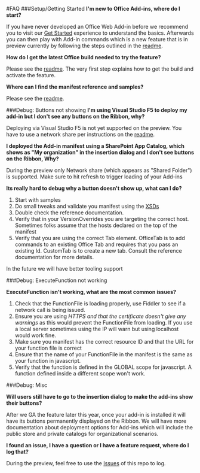 #FAQ
###Setup/Getting Started
**I'm new to Office Add-ins, where do I start?**

If you have never developed an Office Web Add-in before we recommend you to visit our [Get Started](http://dev.office.com/getting-started/addins) experience to understand the basics. Afterwards you can then play with Add-in commands which is a new feature that is in preview currently by following the steps outlined in the [readme](https://github.com/OfficeDev/Office-Add-in-Commands-Samples/blob/master/README.md). 

**How do I get the latest Office build needed to try the feature?**

Please see the [readme](https://github.com/OfficeDev/Office-Add-in-Commands-Samples/blob/master/README.md). The very first step explains how to get the build and activate the feature. 

**Where can I find the manifest reference and samples?**

Please see the [readme](https://github.com/OfficeDev/Office-Add-in-Commands-Samples/blob/master/README.md).  


###Debug: Buttons not showing
**I'm using Visual Studio F5 to deploy my add-in but I don't see any buttons on the Ribbon, why?**

Deploying via Visual Studio F5 is not yet supported on the preview. You have to use a network share per instructions on the [readme](https://github.com/OfficeDev/Office-Add-in-Commands-Samples/blob/master/README.md). 

**I deployed the Add-in manifest using a SharePoint App Catalog, which shows as "My organization" in the insertion dialog and I don't see buttons on the Ribbon, Why?**

During the preview only Network share (which appears as "Shared Folder") is supported. Make sure to hit refresh to trigger loading of your Add-ins

**Its really hard to debug why a button doesn't show up, what can I do?**

1. Start with samples
1. Do small tweaks and validate you manifest using the [XSDs](https://github.com/OfficeDev/Office-Add-in-Commands-Samples/tree/master/Tools/XSD)
1. Double check the reference documentation.  
1. Verify that in your VersionOverrides you are targeting the correct host. Sometimes folks assume that the hosts declared on the top of the manifest
2. Verify that you are using the correct Tab element. OfficeTab is to add commands to an existing Office Tab and requires that you pass an existing Id. CustomTab is to create a new tab. Consult the reference documentation for more details. 

In the future we will have better tooling support

###Debug: ExecuteFunction not working

**ExecuteFunction isn't working, what are the most common issues?**

1. Check that the FunctionFile is loading properly, use Fiddler to see if a network call is being issued. 
2. Ensure you are using *HTTPS and that the certificate doesn't give any warnings* as this would prevent the FunctionFile from loading. If you use a local server sometimes using the IP will warn but using localhost would work fine. 
3. Make sure you manifest has the correct resource ID and that the URL for your function file is correct
4. Ensure that the name of your FunctionFile in the manifest is the same as your function in javascript. 
5. Verify that the function is defined in the GLOBAL scope for javascript. A function defined inside a different scope won't work. 

###Debug: Misc

**Will users still have to go to the insertion dialog to make the add-ins show their buttons?**

After we GA the feature later this year, once your add-in is installed it will have its buttons permanently displayed on the Ribbon. We will have more documentation about deployment options for Add-ins which will include the public store and private catalogs for organizational scenarios. 

**I found an issue, I have a question or I have a feature request, where do I log that?**

During the preview, feel free to use the [Issues](https://github.com/OfficeDev/Office-Add-in-Commands-Samples/issues) of this repo to log. 

